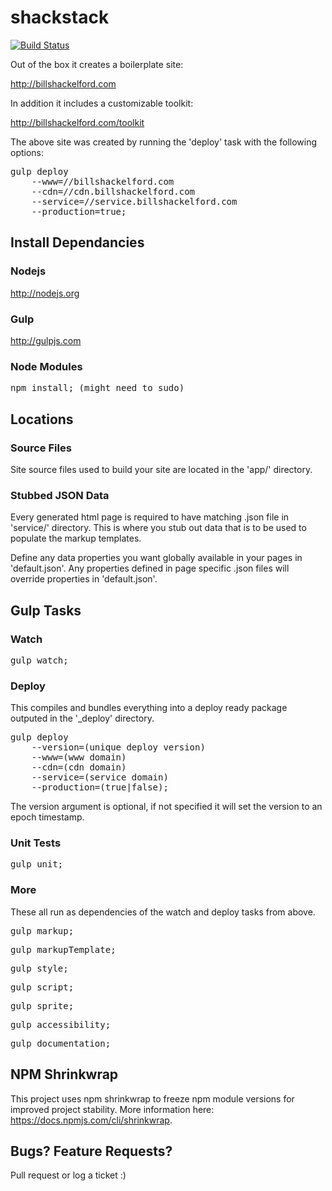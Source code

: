 # shackstack

[![Build Status](https://travis-ci.org/bshack/shackstack.svg?branch=master)](https://travis-ci.org/bshack/shackstack)

Out of the box it creates a boilerplate site:

http://billshackelford.com

In addition it includes a customizable toolkit:

http://billshackelford.com/toolkit

The above site was created by running the 'deploy' task with the following options:

<pre>gulp deploy
    --www=//billshackelford.com
    --cdn=//cdn.billshackelford.com
    --service=//service.billshackelford.com
    --production=true;</pre>

## Install Dependancies

### Nodejs

http://nodejs.org

### Gulp

http://gulpjs.com

### Node Modules

<pre>npm install; (might need to sudo)</pre>

## Locations

### Source Files

Site source files used to build your site are located in the 'app/' directory.

### Stubbed JSON Data

Every generated html page is required to have matching .json file in 'service/' directory. This is where you stub out data that is to be used to populate the markup templates.

Define any data properties you want globally available in your pages in 'default.json'. Any properties defined in page specific .json files will override properties in 'default.json'.

## Gulp Tasks

### Watch

<pre>gulp watch;</pre>

### Deploy

This compiles and bundles everything into a deploy ready package outputed in the '_deploy' directory.

<pre>gulp deploy
    --version=(unique deploy version)
    --www=(www domain)
    --cdn=(cdn domain)
    --service=(service domain)
    --production=(true|false);</pre>

The version argument is optional, if not specified it will set the version to an epoch timestamp.

### Unit Tests

<pre>gulp unit;</pre>

### More

These all run as dependencies of the watch and deploy tasks from above.

<pre>gulp markup;</pre>
<pre>gulp markupTemplate;</pre>
<pre>gulp style;</pre>
<pre>gulp script;</pre>
<pre>gulp sprite;</pre>
<pre>gulp accessibility;</pre>
<pre>gulp documentation;</pre>

## NPM Shrinkwrap

This project uses npm shrinkwrap to freeze npm module versions for improved project stability. More information here: https://docs.npmjs.com/cli/shrinkwrap.

## Bugs? Feature Requests?

Pull request or log a ticket :)
